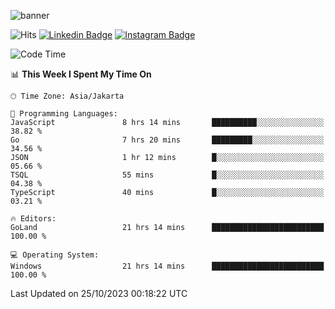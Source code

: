 ![banner](https://readme-typing-svg.herokuapp.com/?lines=Hello,+There!+👋;This+is+ryanbekhen....;Nice+to+meet+you!&center=false)

![Hits](https://hits.seeyoufarm.com/api/count/incr/badge.svg?url=https%3A%2F%2Fgithub.com%2Fryanbekhen%2Fhit-counter&count_bg=%2379C83D&title_bg=%23555555&icon=github.svg&icon_color=%23E7E7E7&title=Provile+views&edge_flat=true)
[![Linkedin Badge](https://img.shields.io/badge/-LinkedIn-0e76a8?style=flat-square&logo=Linkedin&logoColor=white)](https://linkedin.com/in/ryanbekhen)
[![Instagram Badge](https://img.shields.io/badge/-Instagram-e4405f?style=flat-square&logo=Instagram&logoColor=white)](https://instagram.com/ryanbekhen.dev/)

<!--START_SECTION:waka-->
![Code Time](http://img.shields.io/badge/Code%20Time-710%20hrs%2011%20mins-blue)

📊 **This Week I Spent My Time On** 

```text
🕑︎ Time Zone: Asia/Jakarta

💬 Programming Languages: 
JavaScript               8 hrs 14 mins       ██████████░░░░░░░░░░░░░░░   38.82 % 
Go                       7 hrs 20 mins       █████████░░░░░░░░░░░░░░░░   34.56 % 
JSON                     1 hr 12 mins        █░░░░░░░░░░░░░░░░░░░░░░░░   05.66 % 
TSQL                     55 mins             █░░░░░░░░░░░░░░░░░░░░░░░░   04.38 % 
TypeScript               40 mins             █░░░░░░░░░░░░░░░░░░░░░░░░   03.21 % 

🔥 Editors: 
GoLand                   21 hrs 14 mins      █████████████████████████   100.00 % 

💻 Operating System: 
Windows                  21 hrs 14 mins      █████████████████████████   100.00 % 
```


 Last Updated on 25/10/2023 00:18:22 UTC
<!--END_SECTION:waka-->
